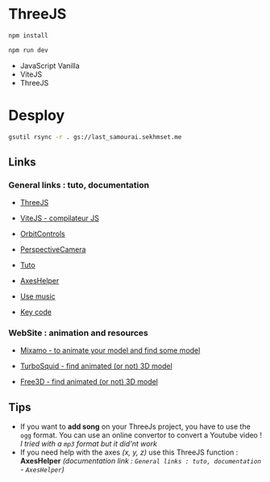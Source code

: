 # ThreeJS 

```bash
npm install
```

```bash
npm run dev
```

- JavaScript Vanilla 
- ViteJS
- ThreeJS

# Desploy

```bash
gsutil rsync -r . gs://last_samourai.sekhmset.me
```

## Links

### General links : tuto, documentation

* [ThreeJS](https://threejs.org)

* [ViteJS - compilateur JS](https://vitejs.dev/)

* [OrbitControls](https://threejs.org/docs/#examples/en/controls/OrbitControls)
  
* [PerspectiveCamera](https://threejs.org/docs/#api/en/cameras/PerspectiveCamera)
  
* [Tuto](https://threejsfundamentals.org/threejs/lessons/threejs-load-obj.html)

* [AxesHelper](https://threejs.org/docs/#api/en/helpers/AxesHelper)

* [Use music](https://threejs.org/docs/#api/en/audio/AudioListener)

* [Key code](https://keycode.info/)

### WebSite : animation and resources

* [Mixamo - to animate your model and find some model](https://www.mixamo.com/#/)
  
* [TurboSquid - find animated (or not) 3D model](https://www.turbosquid.com)

* [Free3D - find animated (or not) 3D model](https://free3d.com/fr/)

## Tips

* If you want to **add song** on your ThreeJs project, you have to use the `ogg` format. You can use an online convertor to convert a Youtube video ! *I tried with a `mp3` format but it did'nt work*
* If you need help with the axes *(x, y, z)* use this ThreeJS function : **AxesHelper** *(documentation link : `General links : tuto, documentation` - `AxesHelper`)*